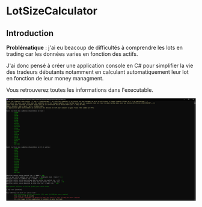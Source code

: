 ﻿# LotSizeCalculator
## Introduction
__Problématique__ : j'ai eu beacoup de difficultés à comprendre les lots en trading car les données varies en fonction des actifs.

J'ai donc pensé à créer une application console en C# pour simplifier la vie des tradeurs débutants notamment en calculant automatiquement leur lot en fonction de leur money managment.

Vous retrouverez toutes les informations dans l'executable.

![Démo de l'application console](demo.png)